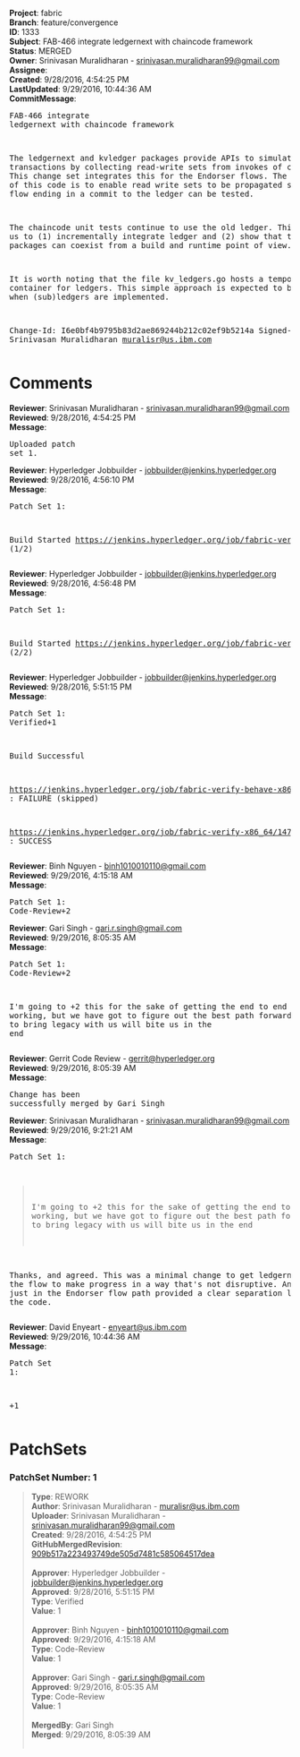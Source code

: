 <strong>Project</strong>: fabric<br><strong>Branch</strong>: feature/convergence<br><strong>ID</strong>: 1333<br><strong>Subject</strong>: FAB-466 integrate ledgernext with chaincode framework<br><strong>Status</strong>: MERGED<br><strong>Owner</strong>: Srinivasan Muralidharan - srinivasan.muralidharan99@gmail.com<br><strong>Assignee</strong>:<br><strong>Created</strong>: 9/28/2016, 4:54:25 PM<br><strong>LastUpdated</strong>: 9/29/2016, 10:44:36 AM<br><strong>CommitMessage</strong>:<br><pre>FAB-466 integrate ledgernext with chaincode framework

The ledgernext and kvledger packages provide APIs to simulate
transactions by collecting read-write sets from invokes of
chaincodes. This change set integrates this for the Endorser
flows.  The main purpose of this code is to enable read write
sets to be propagated so end to end flow ending in a commit to
the ledger can be tested.

The chaincode unit tests continue to use the old ledger. This
allows us to (1) incrementally integrate ledger and (2) show
that the two packages can coexist from a build and runtime
point of view.

It is worth noting that the file kv_ledgers.go hosts a temporary
container for ledgers. This simple approach is expected to be
revised when (sub)ledgers are implemented.

Change-Id: I6e0bf4b9795b83d2ae869244b212c02ef9b5214a
Signed-off-by: Srinivasan Muralidharan <muralisr@us.ibm.com>
</pre><h1>Comments</h1><strong>Reviewer</strong>: Srinivasan Muralidharan - srinivasan.muralidharan99@gmail.com<br><strong>Reviewed</strong>: 9/28/2016, 4:54:25 PM<br><strong>Message</strong>: <pre>Uploaded patch set 1.</pre><strong>Reviewer</strong>: Hyperledger Jobbuilder - jobbuilder@jenkins.hyperledger.org<br><strong>Reviewed</strong>: 9/28/2016, 4:56:10 PM<br><strong>Message</strong>: <pre>Patch Set 1:

Build Started https://jenkins.hyperledger.org/job/fabric-verify-x86_64/1470/ (1/2)</pre><strong>Reviewer</strong>: Hyperledger Jobbuilder - jobbuilder@jenkins.hyperledger.org<br><strong>Reviewed</strong>: 9/28/2016, 4:56:48 PM<br><strong>Message</strong>: <pre>Patch Set 1:

Build Started https://jenkins.hyperledger.org/job/fabric-verify-behave-x86_64/389/ (2/2)</pre><strong>Reviewer</strong>: Hyperledger Jobbuilder - jobbuilder@jenkins.hyperledger.org<br><strong>Reviewed</strong>: 9/28/2016, 5:51:15 PM<br><strong>Message</strong>: <pre>Patch Set 1: Verified+1

Build Successful 

https://jenkins.hyperledger.org/job/fabric-verify-behave-x86_64/389/ : FAILURE (skipped)

https://jenkins.hyperledger.org/job/fabric-verify-x86_64/1470/ : SUCCESS</pre><strong>Reviewer</strong>: Binh Nguyen - binh1010010110@gmail.com<br><strong>Reviewed</strong>: 9/29/2016, 4:15:18 AM<br><strong>Message</strong>: <pre>Patch Set 1: Code-Review+2</pre><strong>Reviewer</strong>: Gari Singh - gari.r.singh@gmail.com<br><strong>Reviewed</strong>: 9/29/2016, 8:05:35 AM<br><strong>Message</strong>: <pre>Patch Set 1: Code-Review+2

I'm going to +2 this for the sake of getting the end to end flow working, but we have got to figure out the best path forward.  Continuing to bring legacy with us will bite us in the end</pre><strong>Reviewer</strong>: Gerrit Code Review - gerrit@hyperledger.org<br><strong>Reviewed</strong>: 9/29/2016, 8:05:39 AM<br><strong>Message</strong>: <pre>Change has been successfully merged by Gari Singh</pre><strong>Reviewer</strong>: Srinivasan Muralidharan - srinivasan.muralidharan99@gmail.com<br><strong>Reviewed</strong>: 9/29/2016, 9:21:21 AM<br><strong>Message</strong>: <pre>Patch Set 1:

> I'm going to +2 this for the sake of getting the end to end flow
 > working, but we have got to figure out the best path forward. 
 > Continuing to bring legacy with us will bite us in the end

Thanks, and agreed. This was a minimal change to get ledgernext into the flow to make progress in a way that's not disruptive. And keeping it just in the Endorser flow path provided a clear separation line through the code.</pre><strong>Reviewer</strong>: David Enyeart - enyeart@us.ibm.com<br><strong>Reviewed</strong>: 9/29/2016, 10:44:36 AM<br><strong>Message</strong>: <pre>Patch Set 1:

+1</pre><h1>PatchSets</h1><h3>PatchSet Number: 1</h3><blockquote><strong>Type</strong>: REWORK<br><strong>Author</strong>: Srinivasan Muralidharan - muralisr@us.ibm.com<br><strong>Uploader</strong>: Srinivasan Muralidharan - srinivasan.muralidharan99@gmail.com<br><strong>Created</strong>: 9/28/2016, 4:54:25 PM<br><strong>GitHubMergedRevision</strong>: [909b517a223493749de505d7481c585064517dea](https://github.com/hyperledger-gerrit-archive/fabric/commit/909b517a223493749de505d7481c585064517dea)<br><br><strong>Approver</strong>: Hyperledger Jobbuilder - jobbuilder@jenkins.hyperledger.org<br><strong>Approved</strong>: 9/28/2016, 5:51:15 PM<br><strong>Type</strong>: Verified<br><strong>Value</strong>: 1<br><br><strong>Approver</strong>: Binh Nguyen - binh1010010110@gmail.com<br><strong>Approved</strong>: 9/29/2016, 4:15:18 AM<br><strong>Type</strong>: Code-Review<br><strong>Value</strong>: 1<br><br><strong>Approver</strong>: Gari Singh - gari.r.singh@gmail.com<br><strong>Approved</strong>: 9/29/2016, 8:05:35 AM<br><strong>Type</strong>: Code-Review<br><strong>Value</strong>: 1<br><br><strong>MergedBy</strong>: Gari Singh<br><strong>Merged</strong>: 9/29/2016, 8:05:39 AM<br><br></blockquote>